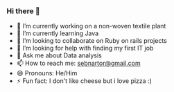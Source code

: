 ### Hi there 👋


- 🔭 I’m currently working on a non-woven textile plant
- 🌱 I’m currently learning Java
- 👯 I’m looking to collaborate on Ruby on rails projects 
- 🤔 I’m looking for help with finding my first IT job
- 💬 Ask me about Data analysis
- 📫 How to reach me: sebnartor@gmail.com
- 😄 Pronouns: He/Him
- ⚡ Fun fact: I don't like cheese but i love pizza :)

